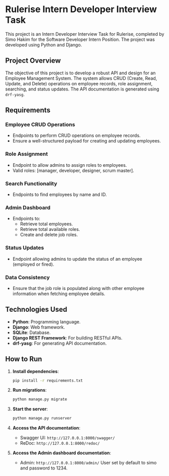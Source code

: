 # Rulerise Intern Developer Interview Task

This project is an Intern Developer Interview Task for Rulerise, completed by Simo Hakim for the Software Developer Intern Position. The project was developed using Python and Django.

## Project Overview

The objective of this project is to develop a robust API and design for an Employee Management System. The system allows CRUD (Create, Read, Update, and Delete) operations on employee records, role assignment, searching, and status updates. The API documentation is generated using `drf-yasg`.

## Requirements

### Employee CRUD Operations
- Endpoints to perform CRUD operations on employee records.
- Ensure a well-structured payload for creating and updating employees.

### Role Assignment
- Endpoint to allow admins to assign roles to employees.
- Valid roles: [manager, developer, designer, scrum master].

### Search Functionality
- Endpoints to find employees by name and ID.

### Admin Dashboard
- Endpoints to:
  - Retrieve total employees.
  - Retrieve total available roles.
  - Create and delete job roles.

### Status Updates
- Endpoint allowing admins to update the status of an employee (employed or fired).

### Data Consistency
- Ensure that the job role is populated along with other employee information when fetching employee details.

## Technologies Used

- **Python**: Programming language.
- **Django**: Web framework.
- **SQLite**: Database.
- **Django REST Framework**: For building RESTful APIs.
- **drf-yasg**: For generating API documentation.

## How to Run

1. **Install dependencies**:
   ```bash
   pip install -r requirements.txt
   ```

2. **Run migrations**:
   ```bash
   python manage.py migrate
   ```

3. **Start the server**:
   ```bash
   python manage.py runserver
   ```

4. **Access the API documentation**:
   - Swagger UI: `http://127.0.0.1:8000/swagger/`
   - ReDoc: `http://127.0.0.1:8000/redoc/`

5. **Access the Admin dashboard documentation**:
   - Admin: `http://127.0.0.1:8000/admin/`
    User set by default to simo and password to 1234.